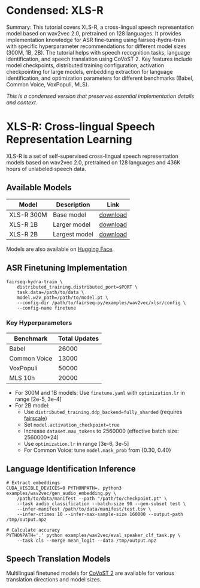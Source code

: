 # Condensed: XLS-R

Summary: This tutorial covers XLS-R, a cross-lingual speech representation model based on wav2vec 2.0, pretrained on 128 languages. It provides implementation knowledge for ASR fine-tuning using fairseq-hydra-train with specific hyperparameter recommendations for different model sizes (300M, 1B, 2B). The tutorial helps with speech recognition tasks, language identification, and speech translation using CoVoST 2. Key features include model checkpoints, distributed training configuration, activation checkpointing for large models, embedding extraction for language identification, and optimization parameters for different benchmarks (Babel, Common Voice, VoxPopuli, MLS).

*This is a condensed version that preserves essential implementation details and context.*

# XLS-R: Cross-lingual Speech Representation Learning

XLS-R is a set of self-supervised cross-lingual speech representation models based on wav2vec 2.0, pretrained on 128 languages and 436K hours of unlabeled speech data.

## Available Models

| Model | Description | Link |
|-------|-------------|------|
| XLS-R 300M | Base model | [download](https://dl.fbaipublicfiles.com/fairseq/wav2vec/xlsr2_300m.pt) |
| XLS-R 1B | Larger model | [download](https://dl.fbaipublicfiles.com/fairseq/wav2vec/xlsr2_960m_1000k.pt) |
| XLS-R 2B | Largest model | [download](https://dl.fbaipublicfiles.com/fairseq/wav2vec/xlsr2_2B_1000k.pt) |

Models are also available on [Hugging Face](https://huggingface.co/models?other=xls_r).

## ASR Finetuning Implementation

```shell
fairseq-hydra-train \
    distributed_training.distributed_port=$PORT \
    task.data=/path/to/data \
    model.w2v_path=/path/to/model.pt \
    --config-dir /path/to/fairseq-py/examples/wav2vec/xlsr/config \
    --config-name finetune
```

### Key Hyperparameters

| Benchmark | Total Updates |
|-----------|---------------|
| Babel | 26000 |
| Common Voice | 13000 |
| VoxPopuli | 50000 |
| MLS 10h | 20000 |

- For 300M and 1B models: Use `finetune.yaml` with `optimization.lr` in range [2e-5, 3e-4]
- For 2B model:
  - Use `distributed_training.ddp_backend=fully_sharded` (requires [fairscale](https://github.com/facebookresearch/fairscale))
  - Set `model.activation_checkpoint=true`
  - Increase `dataset.max_tokens` to 2560000 (effective batch size: 2560000*24)
  - Use `optimization.lr` in range [3e-6, 3e-5]
  - For Common Voice: tune `model.mask_prob` from {0.30, 0.40}

## Language Identification Inference

```shell
# Extract embeddings
CUDA_VISIBLE_DEVICES=0 PYTHONPATH=. python3 examples/wav2vec/gen_audio_embedding.py \
    /path/to/data/manifest --path "/path/to/checkpoint.pt" \
    --task audio_classification --batch-size 90 --gen-subset test \
    --infer-manifest /path/to/data/manifest/test.tsv \
    --infer-xtimes 10 --infer-max-sample-size 160000 --output-path /tmp/output.npz

# Calculate accuracy
PYTHONPATH='.' python examples/wav2vec/eval_speaker_clf_task.py \
    --task cls --merge mean_logit --data /tmp/output.npz
```

## Speech Translation Models

Multilingual finetuned models for [CoVoST 2](https://github.com/facebookresearch/covost) are available for various translation directions and model sizes.